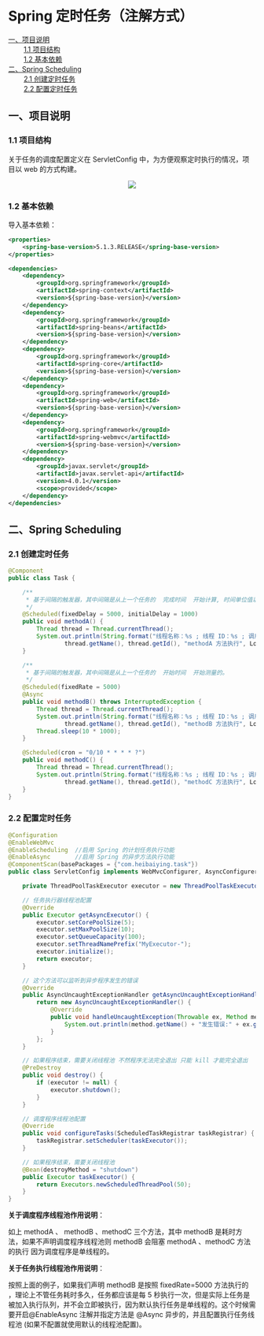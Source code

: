 # Spring 定时任务（注解方式）

<nav>
<a href="#一项目说明">一、项目说明</a><br/>
&nbsp;&nbsp;&nbsp;&nbsp;&nbsp;&nbsp;&nbsp;&nbsp;<a href="#11-项目结构">1.1 项目结构</a><br/>
&nbsp;&nbsp;&nbsp;&nbsp;&nbsp;&nbsp;&nbsp;&nbsp;<a href="#12-基本依赖">1.2 基本依赖</a><br/>
<a href="#二Spring-Scheduling">二、Spring Scheduling</a><br/>
&nbsp;&nbsp;&nbsp;&nbsp;&nbsp;&nbsp;&nbsp;&nbsp;<a href="#21-创建定时任务">2.1 创建定时任务</a><br/>
&nbsp;&nbsp;&nbsp;&nbsp;&nbsp;&nbsp;&nbsp;&nbsp;<a href="#22-配置定时任务">2.2 配置定时任务</a><br/>
</nav>

## 一、项目说明

### 1.1 项目结构

关于任务的调度配置定义在 ServletConfig 中，为方便观察定时执行的情况，项目以 web 的方式构建。

<div align="center"> <img src="https://gitee.com/heibaiying/spring-samples-for-all/raw/master/pictures/spring-scheduling-annotation.png"/> </div>


### 1.2 基本依赖

导入基本依赖：

```xml
<properties>
    <spring-base-version>5.1.3.RELEASE</spring-base-version>
</properties>

<dependencies>
    <dependency>
        <groupId>org.springframework</groupId>
        <artifactId>spring-context</artifactId>
        <version>${spring-base-version}</version>
    </dependency>
    <dependency>
        <groupId>org.springframework</groupId>
        <artifactId>spring-beans</artifactId>
        <version>${spring-base-version}</version>
    </dependency>
    <dependency>
        <groupId>org.springframework</groupId>
        <artifactId>spring-core</artifactId>
        <version>${spring-base-version}</version>
    </dependency>
    <dependency>
        <groupId>org.springframework</groupId>
        <artifactId>spring-web</artifactId>
        <version>${spring-base-version}</version>
    </dependency>
    <dependency>
        <groupId>org.springframework</groupId>
        <artifactId>spring-webmvc</artifactId>
        <version>${spring-base-version}</version>
    </dependency>
    <dependency>
        <groupId>javax.servlet</groupId>
        <artifactId>javax.servlet-api</artifactId>
        <version>4.0.1</version>
        <scope>provided</scope>
    </dependency>
</dependencies>
```



## 二、Spring Scheduling

### 2.1 创建定时任务

```java
@Component
public class Task {

    /**
     * 基于间隔的触发器，其中间隔是从上一个任务的  完成时间  开始计算, 时间单位值以毫秒为单位。
     */
    @Scheduled(fixedDelay = 5000, initialDelay = 1000)
    public void methodA() {
        Thread thread = Thread.currentThread();
        System.out.println(String.format("线程名称：%s ; 线程 ID：%s ; 调用方法：%s ; 调用时间：%s",
                thread.getName(), thread.getId(), "methodA 方法执行", LocalDateTime.now()));
    }

    /**
     * 基于间隔的触发器，其中间隔是从上一个任务的  开始时间  开始测量的。
     */
    @Scheduled(fixedRate = 5000)
    @Async
    public void methodB() throws InterruptedException {
        Thread thread = Thread.currentThread();
        System.out.println(String.format("线程名称：%s ; 线程 ID：%s ; 调用方法：%s ; 调用时间：%s",
                thread.getName(), thread.getId(), "methodB 方法执行", LocalDateTime.now()));
        Thread.sleep(10 * 1000);
    }

    @Scheduled(cron = "0/10 * * * * ?")
    public void methodC() {
        Thread thread = Thread.currentThread();
        System.out.println(String.format("线程名称：%s ; 线程 ID：%s ; 调用方法：%s ; 调用时间：%s",
                thread.getName(), thread.getId(), "methodC 方法执行", LocalDateTime.now()));
    }
}

```

### 2.2 配置定时任务

```java
@Configuration
@EnableWebMvc
@EnableScheduling  //启用 Spring 的计划任务执行功能
@EnableAsync       //启用 Spring 的异步方法执行功能
@ComponentScan(basePackages = {"com.heibaiying.task"})
public class ServletConfig implements WebMvcConfigurer, AsyncConfigurer, SchedulingConfigurer {

    private ThreadPoolTaskExecutor executor = new ThreadPoolTaskExecutor();

    // 任务执行器线程池配置
    @Override
    public Executor getAsyncExecutor() {
        executor.setCorePoolSize(5);
        executor.setMaxPoolSize(10);
        executor.setQueueCapacity(100);
        executor.setThreadNamePrefix("MyExecutor-");
        executor.initialize();
        return executor;
    }

    // 这个方法可以监听到异步程序发生的错误
    @Override
    public AsyncUncaughtExceptionHandler getAsyncUncaughtExceptionHandler() {
        return new AsyncUncaughtExceptionHandler() {
            @Override
            public void handleUncaughtException(Throwable ex, Method method, Object... params) {
                System.out.println(method.getName() + "发生错误:" + ex.getMessage());
            }
        };
    }

    // 如果程序结束，需要关闭线程池 不然程序无法完全退出 只能 kill 才能完全退出
    @PreDestroy
    public void destroy() {
        if (executor != null) {
            executor.shutdown();
        }
    }

    // 调度程序线程池配置
    @Override
    public void configureTasks(ScheduledTaskRegistrar taskRegistrar) {
        taskRegistrar.setScheduler(taskExecutor());
    }

    // 如果程序结束，需要关闭线程池
    @Bean(destroyMethod = "shutdown")
    public Executor taskExecutor() {
        return Executors.newScheduledThreadPool(50);
    }
}
```

**关于调度程序线程池作用说明**：

如上 methodA 、 methodB 、methodC 三个方法，其中 methodB 是耗时方法，如果不声明调度程序线程池则 methodB 会阻塞  methodA 、methodC 方法的执行 因为调度程序是单线程的。

**关于任务执行线程池作用说明**：

按照上面的例子，如果我们声明 methodB 是按照 fixedRate=5000 方法执行的 ，理论上不管任务耗时多久，任务都应该是每 5 秒执行一次，但是实际上任务是被加入执行队列，并不会立即被执行，因为默认执行任务是单线程的。这个时候需要开启@EnableAsync 注解并指定方法是 @Async 异步的，并且配置执行任务线程池 (如果不配置就使用默认的线程池配置)。